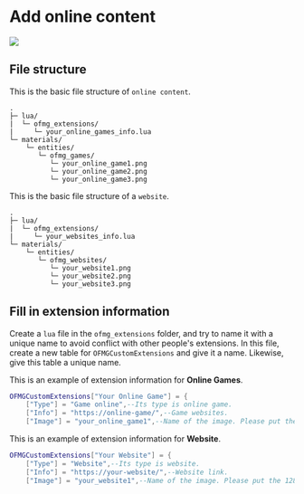 # Add online content

![](https://s2.loli.net/2024/01/26/BqfYC37lePSA9wO.jpg)

## File structure

This is the basic file structure of `online content`.

```
.
├─ lua/
|  └─ ofmg_extensions/
|     └─ your_online_games_info.lua
└─ materials/
    └─ entities/
       └─ ofmg_games/
          └─ your_online_game1.png
          └─ your_online_game2.png
          └─ your_online_game3.png
```

This is the basic file structure of a `website`.

```
.
├─ lua/
|  └─ ofmg_extensions/
|     └─ your_websites_info.lua
└─ materials/
    └─ entities/
       └─ ofmg_websites/
          └─ your_website1.png
          └─ your_website2.png
          └─ your_website3.png
```

## Fill in extension information

Create a `lua` file in the `ofmg_extensions` folder, and try to name it with a unique name to avoid conflict with other people's extensions. In this file, create a new table for `OFMGCustomExtensions` and give it a name. Likewise, give this table a unique name.

This is an example of extension information for **Online Games**.

```lua
OFMGCustomExtensions["Your Online Game"] = {
    ["Type"] = "Game online",--Its type is online game.
    ["Info"] = "https://online-game/",--Game websites.
    ["Image"] = "your_online_game1",--Name of the image. Please put the 128*128 preview image in the entities/ofmg_games folder.
```

This is an example of extension information for **Website**.

```lua
OFMGCustomExtensions["Your Website"] = {
    ["Type"] = "Website",--Its type is website.
    ["Info"] = "https://your-website/",--Website link.
    ["Image"] = "your_website1",--Name of the image. Please put the 128*128 preview image in the entities/ofmg_games folder.
```
